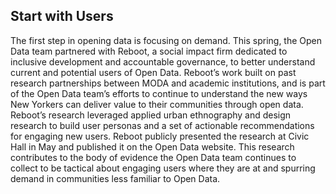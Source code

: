 ## Start with Users

The first step in opening data is focusing on demand. This spring, the Open Data team partnered with Reboot, a social impact firm dedicated to inclusive development and accountable governance, to better understand current and potential users of Open Data. Reboot’s work built on past research partnerships between MODA and academic institutions, and is part of the Open Data team’s efforts to continue to understand the new ways New Yorkers can deliver value to their communities through open data. Reboot’s research leveraged applied urban ethnography and design research to build user personas and a set of actionable recommendations for engaging new users. Reboot publicly presented the research at Civic Hall in May and published it on the Open Data website. This research contributes to the body of evidence the Open Data team continues to collect to be tactical about engaging users where they are at and spurring demand in communities less familiar to Open Data.
